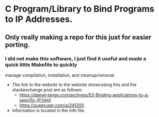 # C Program/Library to Bind Programs to IP Addresses.
## Only really making a repo for this just for easier porting.
### I did not make this software, I just find it useful and made a quick little Makefile to quickly
manage compilation, installation, and cleanup/removal.
- The link to the website to the website showcasing this and the stackexchange post are as follows:
	- https://daniel-lange.com/archives/53-Binding-applications-to-a-specific-IP.html
	- https://superuser.com/a/241200
- Information is located in the info file.
